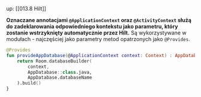 up: [[013.8 Hilt]]

**Oznaczane annotacjami `@ApplicationContext` oraz `@ActivityContext` służą do zadeklarowania odpowiedniego kontekstu jako parametru, który zostanie wstrzyknięty automatycznie przez Hilt.** Są wykorzystywane w modułach - najczęściej jako parametry metod opatrzonych jako `@Provides`.

```kotlin
@Provides  
fun provideAppDatabase(@ApplicationContext context: Context) : AppDatabase {  
    return Room.databaseBuilder(  
        context,  
        AppDatabase::class.java,  
        AppDatabase.databaseName  
    ).build()  
}
```